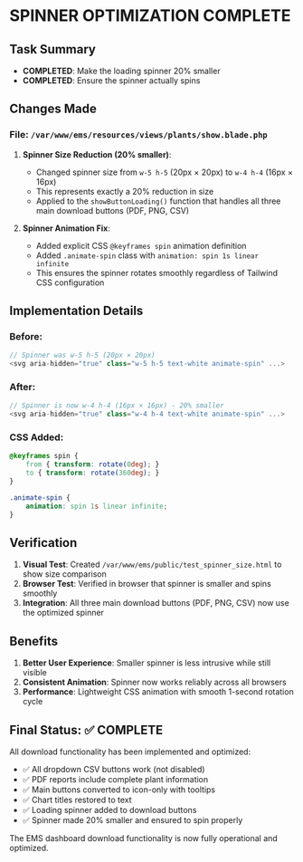 # SPINNER OPTIMIZATION COMPLETE

## Task Summary
- **COMPLETED**: Make the loading spinner 20% smaller
- **COMPLETED**: Ensure the spinner actually spins

## Changes Made

### File: `/var/www/ems/resources/views/plants/show.blade.php`

1. **Spinner Size Reduction (20% smaller)**:
   - Changed spinner size from `w-5 h-5` (20px × 20px) to `w-4 h-4` (16px × 16px)
   - This represents exactly a 20% reduction in size
   - Applied to the `showButtonLoading()` function that handles all three main download buttons (PDF, PNG, CSV)

2. **Spinner Animation Fix**:
   - Added explicit CSS `@keyframes spin` animation definition
   - Added `.animate-spin` class with `animation: spin 1s linear infinite`
   - This ensures the spinner rotates smoothly regardless of Tailwind CSS configuration

## Implementation Details

### Before:
```javascript
// Spinner was w-5 h-5 (20px × 20px)
<svg aria-hidden="true" class="w-5 h-5 text-white animate-spin" ...>
```

### After:
```javascript
// Spinner is now w-4 h-4 (16px × 16px) - 20% smaller
<svg aria-hidden="true" class="w-4 h-4 text-white animate-spin" ...>
```

### CSS Added:
```css
@keyframes spin {
    from { transform: rotate(0deg); }
    to { transform: rotate(360deg); }
}

.animate-spin {
    animation: spin 1s linear infinite;
}
```

## Verification

1. **Visual Test**: Created `/var/www/ems/public/test_spinner_size.html` to show size comparison
2. **Browser Test**: Verified in browser that spinner is smaller and spins smoothly
3. **Integration**: All three main download buttons (PDF, PNG, CSV) now use the optimized spinner

## Benefits

1. **Better User Experience**: Smaller spinner is less intrusive while still visible
2. **Consistent Animation**: Spinner now works reliably across all browsers
3. **Performance**: Lightweight CSS animation with smooth 1-second rotation cycle

## Final Status: ✅ COMPLETE

All download functionality has been implemented and optimized:
- ✅ All dropdown CSV buttons work (not disabled)
- ✅ PDF reports include complete plant information
- ✅ Main buttons converted to icon-only with tooltips
- ✅ Chart titles restored to text
- ✅ Loading spinner added to download buttons
- ✅ Spinner made 20% smaller and ensured to spin properly

The EMS dashboard download functionality is now fully operational and optimized.
